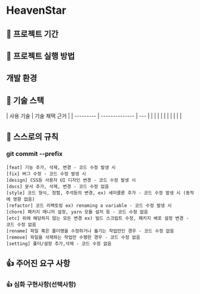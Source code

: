 # HeavenStar

## 📅 프로젝트 기간

## 🏁 프로젝트 실행 방법

## 개발 환경

## 🔧 기술 스택

| 사용 기술 | 기술 채택 근거 |
| --------- | -------------- | --- |
|           |                |
|           |                |     |
|           |                |

## 📏 스스로의 규칙

### git commit --prefix

```
[feat] 기능 추가, 삭제, 변경 - 코드 수정 발생 시
[fix] 버그 수정 - 코드 수정 발생 시
[design] CSS등 사용자 UI 디자인 변경 - 코드 수정 발생 시
[docs] 문서 추가, 삭제, 변경 - 코드 수정 없음
[style] 코드 형식, 정렬, 주석등의 변경, ex) 세미콜론 추가 - 코드 수정 발생 시 (동작에 영향 없음)
[refactor] 코드 리팩토링 ex) renaming a variable - 코드 수정 발생 시
[chore] 패키지 매니저 설정, yarn 모듈 설치 등 - 코드 수정 없음
[etc] 위에 해당하지 않는 모든 변경 ex) 빌드 스크립트 수정, 패키지 배포 설정 변경 - 코드 수정 없음
[rename] 파일 혹은 폴더명을 수정하거나 옮기는 작업만인 경우 - 코드 수정 없음
[remove] 파일을 삭제하는 작업만 수행한 경우 - 코드 수정 없음
[setting] 폴더/설정 추가,삭제 - 코드 수정 없음
```

## 👍 주어진 요구 사항

### 👍 심화 구현사항(선택사항)
